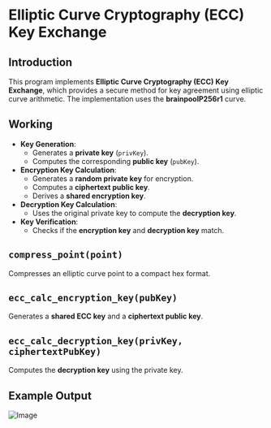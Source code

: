 # Elliptic Curve Cryptography (ECC) Key Exchange

## Introduction

This program implements **Elliptic Curve Cryptography (ECC) Key Exchange**, which provides a secure method for key agreement using elliptic curve arithmetic. The implementation uses the **brainpoolP256r1** curve.

## Working

- **Key Generation**:
  - Generates a **private key** (`privKey`).
  - Computes the corresponding **public key** (`pubKey`).
- **Encryption Key Calculation**:
  - Generates a **random private key** for encryption.
  - Computes a **ciphertext public key**.
  - Derives a **shared encryption key**.
- **Decryption Key Calculation**:
  - Uses the original private key to compute the **decryption key**.
- **Key Verification**:
  - Checks if the **encryption key** and **decryption key** match.

## `compress_point(point)`

Compresses an elliptic curve point to a compact hex format.

## `ecc_calc_encryption_key(pubKey)`

Generates a **shared ECC key** and a **ciphertext public key**.

## `ecc_calc_decryption_key(privKey, ciphertextPubKey)`

Computes the **decryption key** using the private key.

## Example Output
![Image](https://github.com/user-attachments/assets/f49d36d9-ccf5-409f-a96a-045a2cfa7e6c)

